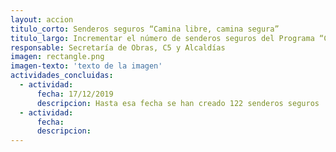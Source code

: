 ```yaml
---
layout: accion
titulo_corto: Senderos seguros “Camina libre, camina segura”
titulo_largo: Incrementar el número de senderos seguros del Programa “Camina Libre, Camina Segura”, con el objetivo de erradicar la incidencia delictiva, mejorar las condiciones de seguridad de las mujeres y fomentar el disfrute del espacio público
responsable: Secretaría de Obras, C5 y Alcaldías
imagen: rectangle.png
imagen-texto: 'texto de la imagen'
actividades_concluidas:
  - actividad:
      fecha: 17/12/2019
      descripcion: Hasta esa fecha se han creado 122 senderos seguros 
  - actividad:
      fecha: 
      descripcion: 
---
```

